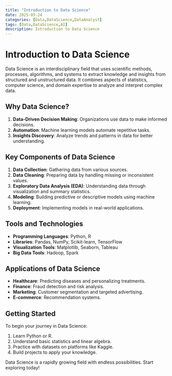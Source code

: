 ```yaml
---
title: "Introduction to Data Science"
date: 2025-05-24
categories: [Data,DataScience,DataAnalyst]
tags: [Data,DataScience,AI]
description: Introduction to Data Science
---
```

# Introduction to Data Science
Data Science is an interdisciplinary field that uses scientific methods, processes, algorithms, and systems to extract knowledge and insights from structured and unstructured data. It combines aspects of statistics, computer science, and domain expertise to analyze and interpret complex data.

## Why Data Science?

1. **Data-Driven Decision Making**: Organizations use data to make informed decisions.
2. **Automation**: Machine learning models automate repetitive tasks.
3. **Insights Discovery**: Analyze trends and patterns in data for better understanding.

## Key Components of Data Science
1. **Data Collection**: Gathering data from various sources.
2. **Data Cleaning**: Preparing data by handling missing or inconsistent values.
3. **Exploratory Data Analysis (EDA)**: Understanding data through visualization and summary statistics.
4. **Modeling**: Building predictive or descriptive models using machine learning.
5. **Deployment**: Implementing models in real-world applications.

## Tools and Technologies

- **Programming Languages**: Python, R
- **Libraries**: Pandas, NumPy, Scikit-learn, TensorFlow
- **Visualization Tools**: Matplotlib, Seaborn, Tableau
- **Big Data Tools**: Hadoop, Spark

## Applications of Data Science
- **Healthcare**: Predicting diseases and personalizing treatments.
- **Finance**: Fraud detection and risk analysis.
- **Marketing**: Customer segmentation and targeted advertising.
- **E-commerce**: Recommendation systems.

## Getting Started
To begin your journey in Data Science:
1. Learn Python or R.
2. Understand basic statistics and linear algebra.
3. Practice with datasets on platforms like Kaggle.
4. Build projects to apply your knowledge.

Data Science is a rapidly growing field with endless possibilities. Start exploring today!